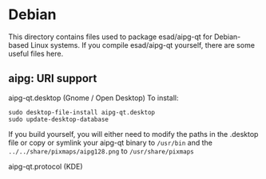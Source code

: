 
Debian
====================
This directory contains files used to package esad/aipg-qt
for Debian-based Linux systems. If you compile esad/aipg-qt yourself, there are some useful files here.

## aipg: URI support ##


aipg-qt.desktop  (Gnome / Open Desktop)
To install:

	sudo desktop-file-install aipg-qt.desktop
	sudo update-desktop-database

If you build yourself, you will either need to modify the paths in
the .desktop file or copy or symlink your aipg-qt binary to `/usr/bin`
and the `../../share/pixmaps/aipg128.png` to `/usr/share/pixmaps`

aipg-qt.protocol (KDE)

